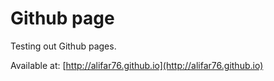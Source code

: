 # Github page

Testing out Github pages.

Available at:  [http://alifar76.github.io](http://alifar76.github.io)
